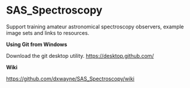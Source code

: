 # SAS_Spectroscopy
Support training amateur astronomical spectroscopy observers, example image sets and links to resources.

**Using Git from Windows**

Download the git desktop utility. https://desktop.github.com/



**Wiki**

https://github.com/dxwayne/SAS_Spectroscopy/wiki

